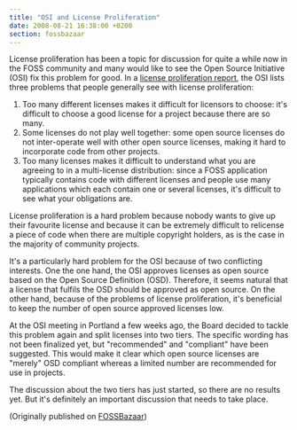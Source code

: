 ```yaml
---
title: "OSI and License Proliferation"
date: 2008-08-21 16:38:00 +0200
section: fossbazaar
---
```


License proliferation has been a topic for discussion for quite a while now
in the FOSS community and many would like to see the Open Source Initiative
(OSI) fix this problem for good.  In a <a
href="http://opensource.org/proliferation-report">license proliferation
report</a>, the OSI lists three problems that people generally see with
license proliferation:

<ol>

<li>Too many different licenses makes it difficult for licensors to choose:
it's difficult to choose a good license for a project because there are so
many.</li>

<li>Some licenses do not play well together: some open source licenses do
not inter-operate well with other open source licenses, making it hard to
incorporate code from other projects.</li>

<li>Too many licenses makes it difficult to understand what you are
agreeing to in a multi-license distribution: since a FOSS application
typically contains code with different licenses and people use many
applications which each contain one or several licenses, it's difficult to
see what your obligations are.</li>

</ol>

License proliferation is a hard problem because nobody wants to give up
their favourite license and because it can be extremely difficult to
relicense a piece of code when there are multiple copyright holders, as is
the case in the majority of community projects.

It's a particularly hard problem for the OSI because of two conflicting
interests.  One the one hand, the OSI approves licenses as open source
based on the Open Source Definition (OSD).  Therefore, it seems natural
that a license that fulfils the OSD should be approved as open source.  On
the other hand, because of the problems of license proliferation, it's
beneficial to keep the number of open source approved licenses low.

At the OSI meeting in Portland a few weeks ago, the Board decided to tackle
this problem again and split licenses into two tiers.  The specific wording
has not been finalized yet, but &quot;recommended&quot; and
&quot;compliant&quot; have been suggested.  This would make it clear which
open source licenses are &quot;merely&quot; OSD compliant whereas a limited
number are recommended for use in projects.

The discussion about the two tiers has just started, so there are no
results yet.  But it's definitely an important discussion that needs to
take place.

(Originally published on <a href = "https://fossbazaar.org/">FOSSBazaar</a>)

